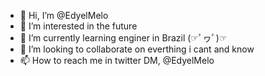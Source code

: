 - 👋 Hi, I’m @EdyelMelo
- 👀 I’m interested in the future 
- 🌱 I’m currently learning enginer in Brazil (☞ﾟヮﾟ)☞
- 💞️ I’m looking to collaborate on everthing i cant and know 
- 📫 How to reach me in twitter DM, @EdyelMelo

